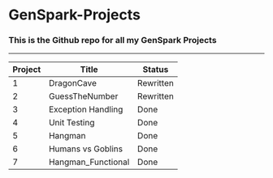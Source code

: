 # GenSpark-Projects
### This is the Github repo for all my GenSpark Projects

---
Project|Title|Status
---|---|---
1 | DragonCave | Rewritten
2 | GuessTheNumber | Rewritten
3 | Exception Handling | Done
4 | Unit Testing | Done
5 | Hangman | Done
6 | Humans vs Goblins | Done
7 | Hangman_Functional | Done
